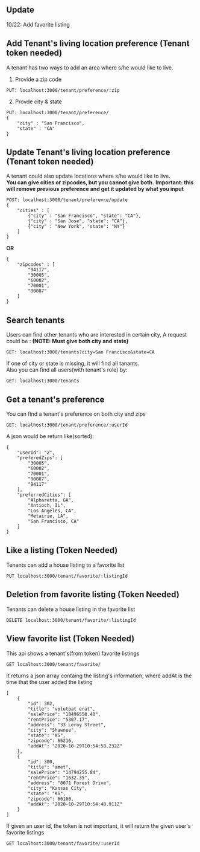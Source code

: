 ## Update 
10/22: Add favorite listing

## Add Tenant's living location preference (Tenant token needed)

A tenant has two ways to add an area where s/he would like to live.

1. Provide a zip code

```
PUT: localhost:3000/tenant/preference/:zip
```

2. Provde city & state

```
PUT: localhost:3000/tenant/preference/
{
    "city" : "San Francisco",
    "state" : "CA"
}
```

## Update Tenant's living location preference (Tenant token needed)

A tenant could also update locations where s/he would like to live.  
**You can give cities or zipcodes, but you cannot give both.**
**Important: this will remove previous preference and get it updated by what you input**

```
POST: localhost:3000/tenant/preference/update
{
    "cities" : [
        {"city" : "San Francisco", "state": "CA"},
        {"city" : "San Jose", "state": "CA"},
        {"city" : "New York", "state": "NY"}
    ]
}
```

**OR**

```
{
    "zipcodes" : [
        "94117",
        "30005",
        "60002",
        "70001",
        "90087"
    ]
}
```

## Search tenants

Users can find other tenants who are interested in certain city,
A request could be :
**(NOTE: Must give both city and state)**

```
GET: localhost:3000/tenants?city=San Francisco&state=CA
```

If one of city or state is missing, it will find all tanants.  
Also you can find all users(with tenant's role) by:

```
GET: localhost:3000/tenants
```

## Get a tenant's preference

You can find a tenant's preference on both city and zips

```
GET: localhost:3000/tenant/preference/:userId
```

A json would be return like(sorted):

```
{
    "userId": "2",
    "preferedZips": [
        "30005",
        "60002",
        "70001",
        "90087",
        "94117"
    ],
    "preferredCities": [
        "Alpharetta, GA",
        "Antioch, IL",
        "Los Angeles, CA",
        "Metairie, LA",
        "San Francisco, CA"
    ]
}
```

## Like a listing (Token Needed)
Tenants can add a house listing to a favorite list
```
PUT localhost:3000/tenant/favorite/:listingId
```

## Deletion from favorite listing (Token Needed)

Tenants can delete a house listing in the favorite list
```
DELETE localhost:3000/tenant/favorite/:listingId
```

## View favorite list (Token Needed)
This api shows a tenant's(from token) favorite listings 
```
GET localhost:3000/tenant/favorite/
```
It returns a json array containg the listing's information, where addAt is the time that the user added the listing
```
[
    {
        "id": 302,
        "title": "volutpat erat",
        "salePrice": "18496558.40",
        "rentPrice": "5307.17",
        "address": "33 Leroy Street",
        "city": "Shawnee",
        "state": "KS",
        "zipcode": 66216,
        "addAt": "2020-10-29T10:54:58.232Z"
    },
    {
        "id": 300,
        "title": "amet",
        "salePrice": "14794255.84",
        "rentPrice": "1632.35",
        "address": "8071 Forest Drive",
        "city": "Kansas City",
        "state": "KS",
        "zipcode": 66160,
        "addAt": "2020-10-29T10:54:48.911Z"
    }
]
```


If given an user id, the token is not important, it will return the given user's favorite listings
```
GET localhost:3000/tenant/favorite/:userId
```
